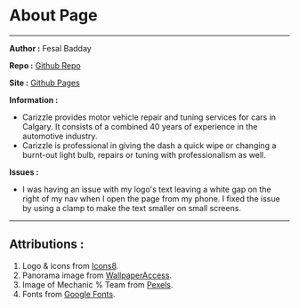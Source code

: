 # About Page

---

**Author :** Fesal Badday

**Repo :** [Github Repo](https://github.com/FesalBadday/about-page)

**Site :** [Github Pages](https://FesalBadday.github.io/about-page)

**Information :**

 - Carizzle provides motor vehicle repair and tuning services for cars in Calgary. It consists of a combined 40 years of experience in the automotive industry.
 - Carizzle is professional in giving the dash a quick wipe or changing a burnt-out light bulb, repairs or tuning with professionalism as well.

**Issues :**

 - I was having an issue with my logo's text leaving a white gap on the right of my nav when I open the page from my phone. I fixed the issue by using a clamp to make the text smaller on small screens.

---

## Attributions :

1. Logo & icons from [Icons8](https://icons8.com/).
2. Panorama image from [WallpaperAccess](https://wallpaperaccess.com/dual-screen-car).
3. Image of Mechanic % Team from [Pexels](https://www.pexels.com/).
4. Fonts from [Google Fonts](https://fonts.google.com/).